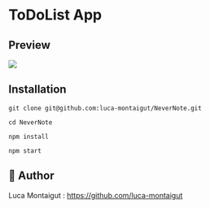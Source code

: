 # ToDoList App

## Preview

![](https://i.imgur.com/9IaU9f7.gif)

## Installation 

`git clone git@github.com:luca-montaigut/NeverNote.git`

`cd NeverNote`

`npm install`

`npm start`

## 🐰 Author
Luca Montaigut : https://github.com/luca-montaigut
